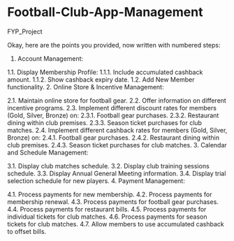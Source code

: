 # Football-Club-App-Management
FYP_Project

Okay, here are the points you provided, now written with numbered steps:

1. Account Management:

1.1. Display Membership Profile:
1.1.1. Include accumulated cashback amount.
1.1.2. Show cashback expiry date.
1.2. Add New Member functionality.
2. Online Store & Incentive Management:

2.1. Maintain online store for football gear.
2.2. Offer information on different incentive programs.
2.3. Implement different discount rates for members (Gold, Silver, Bronze) on:
2.3.1. Football gear purchases.
2.3.2. Restaurant dining within club premises.
2.3.3. Season ticket purchases for club matches.
2.4. Implement different cashback rates for members (Gold, Silver, Bronze) on:
2.4.1. Football gear purchases.
2.4.2. Restaurant dining within club premises.
2.4.3. Season ticket purchases for club matches.
3. Calendar and Schedule Management:

3.1. Display club matches schedule.
3.2. Display club training sessions schedule.
3.3. Display Annual General Meeting information.
3.4. Display trial selection schedule for new players.
4. Payment Management:

4.1. Process payments for new membership.
4.2. Process payments for membership renewal.
4.3. Process payments for football gear purchases.
4.4. Process payments for restaurant bills.
4.5. Process payments for individual tickets for club matches.
4.6. Process payments for season tickets for club matches.
4.7. Allow members to use accumulated cashback to offset bills.
